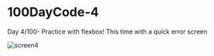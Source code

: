 # 100DayCode-4
Day 4/100- Practice with flexbox! This time with a quick error screen

![screen4](https://user-images.githubusercontent.com/39311938/41935333-e7be0b56-794e-11e8-8505-1e6386b7ef0e.png)
